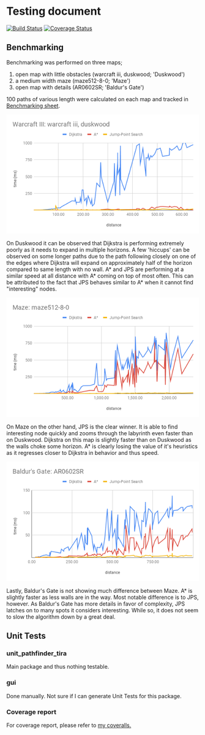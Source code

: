 # Testing document
[![Build Status](https://travis-ci.org/jompero/unit_pathfinder_tira.svg?branch=master)](https://travis-ci.org/jompero/unit_pathfinder_tira)
[![Coverage Status](https://coveralls.io/repos/github/jompero/unit_pathfinder_tira/badge.svg?branch=master)](https://coveralls.io/github/jompero/unit_pathfinder_tira?branch=master)

## Benchmarking
Benchmarking was performed on three maps;	
1. open map with little obstacles (warcraft iii, duskwood; 'Duskwood')
1. a medium width maze (maze512-8-0; 'Maze')
1. open map with details (AR0602SR; 'Baldur's Gate')
  
100 paths of various length were calculated on each map and tracked in [Benchmarking sheet](https://docs.google.com/spreadsheets/d/1kvcresW9xrQ9jbkIvzC-njTkVvEbgHUNp7KCUPo89GM/edit?usp=sharing).
  
![Chart of Duskwood](https://github.com/jompero/unit_pathfinder_tira/blob/master/Documentation/Resources/Warcraft%20III_%20warcraft%20iii%2C%20duskwood.png)
  
On Duskwood it can be observed that Dijkstra is performing extremely poorly as it needs to expand in multiple horizons. A few 'hiccups' can be observed on some longer paths due to the path following closely on one of the edges where Dijkstra will expand on approximately half of the horizon compared to same length with no wall. A* and JPS are performing at a similar speed at all distance with A* coming on top of most often. This can be attributed to the fact that JPS behaves similar to A* when it cannot find "interesting" nodes.  
  
![Chart of Maze](https://github.com/jompero/unit_pathfinder_tira/blob/master/Documentation/Resources/Maze_%20maze512-8-0.png)
  
On Maze on the other hand, JPS is the clear winner. It is able to find interesting node quickly and zooms through the labyrinth even faster than on Duskwood. Dijkstra on this map is slightly faster than on Duskwood as the walls choke some horizon. A* is clearly losing the value of it's heuristics as it regresses closer to Dijkstra in behavior and thus speed.  
  
![Chart of Baldur's Gate](https://github.com/jompero/unit_pathfinder_tira/blob/master/Documentation/Resources/Baldur's%20Gate_%20AR0602SR.png)
  
Lastly, Baldur's Gate is not showing much difference between Maze. A* is slightly faster as less walls are in the way. Most  notable difference is to JPS, however. As Baldur's Gate has more details in favor of complexity, JPS latches on to many spots it considers interesting. While so, it does not seem to slow the algorithm down by a great deal.

## Unit Tests
### unit_pathfinder_tira
Main package and thus nothing testable.
### gui
Done manually. Not sure if I can generate Unit Tests for this package.
### Coverage report
For coverage report, please refer to 
[my coveralls.](https://coveralls.io/repos/github/jompero/unit_pathfinder_tira/badge.svg?branch=master)
